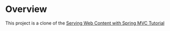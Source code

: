 # Overview
This project is a clone of the [Serving Web Content with Spring MVC Tutorial](https://spring.io/guides/gs/serving-web-content/)
